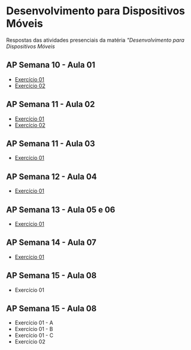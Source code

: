 # Desenvolvimento para Dispositivos Móveis
Respostas das atividades presenciais da matéria *"Desenvolvimento para Dispositivos Móveis* 

 ## AP Semana 10 - Aula 01
* [Exercício 01](https://github.com/felipemadu13/IMD-UFRN/blob/1a2a594d061580f10da9b55df7748be41180a144/Desenvolvimento%20para%20Dispositivos%20M%C3%B3veis/Semana%2010/MOBILE_A01_Q01/src/App.jsx)
* [Exercício 02](https://github.com/felipemadu13/IMD-UFRN/blob/1a2a594d061580f10da9b55df7748be41180a144/Desenvolvimento%20para%20Dispositivos%20M%C3%B3veis/Semana%2010/MOBILE_A01_Q02/src/App.jsx)

 ## AP Semana 11 - Aula 02
 * [Exercício 01](https://github.com/felipemadu13/IMD-UFRN/blob/42617e3743a1b07a577c3c4612386b1d64a61a7d/Desenvolvimento%20para%20Dispositivos%20M%C3%B3veis/Semana%2011/MOBILE_A02_Q01/src/Contador.jsx)
 * [Exercício 02](https://github.com/felipemadu13/IMD-UFRN/blob/42617e3743a1b07a577c3c4612386b1d64a61a7d/Desenvolvimento%20para%20Dispositivos%20M%C3%B3veis/Semana%2011/MOBILE_A02_Q02/src/Fibonacci.jsx)
 
 ## AP Semana 11 - Aula 03
 * [Exercício 01](https://github.com/felipemadu13/IMD-UFRN/blob/42617e3743a1b07a577c3c4612386b1d64a61a7d/Desenvolvimento%20para%20Dispositivos%20M%C3%B3veis/Semana%2011/MOBILE_A03_Q01/src/ToDo.jsx)

 ## AP Semana 12 - Aula 04
 * [Exercício 01](https://github.com/felipemadu13/IMD-UFRN/blob/213147ed7fecfdfa5c23e7af4ddf88dbaa67b8bd/Desenvolvimento%20para%20Dispositivos%20M%C3%B3veis/Semana%2012/MOBILE_A04_Q01/src/ToDo.jsx)

## AP Semana 13 - Aula 05 e 06
* [Exercício 01](https://github.com/felipemadu13/IMD-UFRN/blob/8ab266cd92f067df3f3b30cbec257625ee5c47d3/Desenvolvimento%20para%20Dispositivos%20M%C3%B3veis/Semana%2013/MOBILE_A06_Q01/App.js)

## AP Semana 14 - Aula 07
* [Exercício 01](https://github.com/felipemadu13/IMD-UFRN/blob/c4ea0124464885056002004d3630d3af63ae355e/Desenvolvimento%20para%20Dispositivos%20M%C3%B3veis/Semana%2014/MOBILE_A07_Q01/App.js)

## AP Semana 15 - Aula 08
* Exercício 01

## AP Semana 15 - Aula 08
* Exercício 01 - A
* Exercício 01 - B
* Exercício 01 - C
* Exercício 02
  
